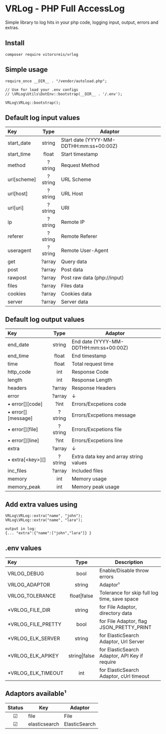 # VRLog - PHP Full AccessLog
Simple library to log hits in your php code, logging input, output, errors and extras.

## Install
    composer require vitorsreis/vrlog

## Simple usage
    require_once __DIR__ . "/vendor/autoload.php";
    
    // Use for load your .env configs
    // \VRLog\Utils\DotEnv::bootstrap(__DIR__ . '/.env');
    
    VRLog\VRLog::bootstrap();

## Default log input values
| Key          |  Type   | Adaptor                                 |
|:-------------|:-------:|-----------------------------------------|
| start_date   | string  | Start date (YYYY-MM-DDTHH:mm:ss+00:00Z) |
| start_time   |  float  | Start timestamp                         |
| method       | ?string | Request Method                          |
| url\[scheme] | ?string | URL Scheme                              |
| url\[host]   | ?string | URL Host                                |
| url\[uri]    | ?string | URI                                     |
| ip           | ?string | Remote IP                               |
| referer      | ?string | Remote Referer                          |
| useragent    | ?string | Remote User-Agent                       |
| get          | ?array  | Query data                              |
| post         | ?array  | Post data                               |
| rawpost      | ?array  | Post raw data (php://input)             |
| files        | ?array  | Files data                              |
| cookies      | ?array  | Cookies data                            |
| server       | ?array  | Server data                             |

## Default log output values
| Key                  |  Type   | Adaptor                                |
|:---------------------|:-------:|----------------------------------------|
| end_date             | string  | End date (YYYY-MM-DDTHH:mm:ss+00:00Z)  |
| end_time             |  float  | End timestamp                          |
| time                 |  float  | Total request time                     |
| http_code            |   int   | Response Code                          |
| length               |   int   | Response Length                        |
| headers              | ?array  | Response Headers                       |
| error                | ?array  | ↓                                      |
| • error\[]\[code]    |  ?int   | Errors/Excpetions code                 |
| • error\[]\[message] | ?string | Errors/Excpetions message              |
| • error\[]\[file]    | ?string | Errors/Excpetions file                 |
| • error\[]\[line]    |  ?int   | Errors/Excpetions line                 |
| extra                | ?array  | ↓                                      |
| • extra\[\<key>][]   | ?string | Extra data key and array string values |
| inc_files            | ?array  | Included files                         |
| memory               |   int   | Memory usage                           |
| memory_peak          |   int   | Memory peak usage                      |

## Add extra values using
    VRLog\VRLog::extra("name", "john");
    VRLog\VRLog::extra("name", "lara");
    
    output in log:
    {... "extra":{"name":["john","lara"]} }


## .env values
| Key                |       Type        | Description                                   |
|:-------------------|:-----------------:|-----------------------------------------------|
| VRLOG_DEBUG        |       bool        | Enable/Disable throw errors                   |
| VRLOG_ADAPTOR      |      string       | Adaptor¹                                      |
| VRLOG_TOLERANCE    | float&#x7C;false  | Tolerance for skip full log time, save space  |
| *VRLOG_FILE_DIR    |      string       | for File Adaptor, directory data              |
| *VRLOG_FILE_PRETTY |       bool        | for File Adaptor, flag JSON_PRETTY_PRINT      |
| *VRLOG_ELK_SERVER  |      string       | for ElasticSearch Adaptor, Url Server         |
| *VRLOG_ELK_APIKEY  | string&#x7C;false | for ElasticSearch Adaptor, API Key if require |
| *VRLOG_ELK_TIMEOUT |        int        | for ElasticSearch Adaptor, cUrl timeout       |

## Adaptors available¹
| Status | Key           | Adaptor       |
|:------:|---------------|---------------|
|   ☑    | file          | File          |
|   ☑    | elasticsearch | ElasticSearch |